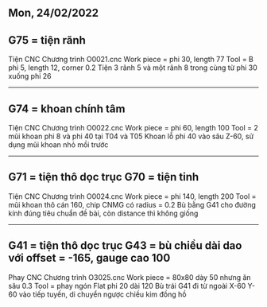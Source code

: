 Mon, 24/02/2022
-----------------------------------------------------------------
G75 = tiện rãnh
-----------------------------------------------------------------
Tiện CNC
Chương trình O0021.cnc
Work piece = phi 30, length 77
Tool = B phi 5, length 12, corner 0.2
Tiện 3 rãnh 5 và một rãnh 8 trong cùng từ phi 30 xuống phi 26

-----------------------------------------------------------------
G74 = khoan chính tâm
-----------------------------------------------------------------
Tiện CNC
Chương trình O0022.cnc
Work piece = phi 60, length 100
Tool = 2 mũi khoan phi 8 và phi 40 tại T04 và T05
Khoan lỗ phi 40 vào sâu Z-60, sử dụng mũi khoan nhỏ mồi trước

-----------------------------------------------------------------
G71 = tiện thô dọc trục
G70 = tiện tinh
-----------------------------------------------------------------
Tiện CNC
Chương trình O0024.cnc
Work piece = phi 140, length 200
Tool = mũi khoan thô cán 160, chip CNMG có radius = 0.2
Bù bằng G41 cho đường kính đúng tiêu chuẩn đề bài, còn distance thì không giống

-----------------------------------------------------------------
G41 = tiện thô dọc trục
G43 = bù chiều dài dao với offset = -165, gauge cao 100
-----------------------------------------------------------------
Phay CNC
Chương trình O3025.cnc
Work piece = 80x80 dày 50 nhưng ăn sâu 0.3
Tool = phay ngón Flat phi 20 dài 120
Bù trái G41 đi từ ngoài X-60 Y-60 vào tiếp tuyến, di chuyển ngược chiều kim đồng hồ
